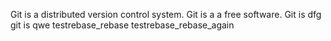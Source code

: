 Git is a distributed version control system.
Git is a a free software.
Git is dfg
git is qwe
testrebase_rebase
testrebase_rebase_again